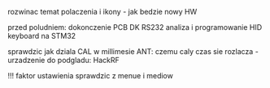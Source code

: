 rozwinac temat polaczenia i ikony - jak bedzie nowy HW

przed poludniem:
dokonczenie PCB DK RS232
analiza i programowanie HID keyboard na STM32


sprawdzic jak dziala CAL w millimesie
ANT: czemu caly czas sie rozlacza - urzadzenie do podgladu: HackRF

!!! faktor ustawienia sprawdzic z menue i mediow



